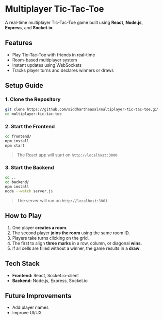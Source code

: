 # **Multiplayer Tic-Tac-Toe**

A real-time multiplayer Tic-Tac-Toe game built using **React**, **Node.js**, **Express**, and **Socket.io**.

## **Features**
- Play Tic-Tac-Toe with friends in real-time  
- Room-based multiplayer system  
- Instant updates using WebSockets  
- Tracks player turns and declares winners or draws  

## **Setup Guide**

### **1. Clone the Repository**
```bash
git clone https://github.com/siddharthaasal/multiplayer-tic-tac-toe.git
cd multiplayer-tic-tac-toe
```

### **2. Start the Frontend**
```bash
cd frontend/
npm install
npm start
```
> The React app will start on `http://localhost:3000`

### **3. Start the Backend**
```bash
cd ..
cd backend/
npm install
node --watch server.js
```
> The server will run on `http://localhost:3001`

## **How to Play**
1. One player **creates a room**.  
2. The second player **joins the room** using the same room ID.  
3. Players take turns clicking on the grid.  
4. The first to align **three marks** in a row, column, or diagonal **wins**.  
5. If all cells are filled without a winner, the game results in a **draw**.

## **Tech Stack**
- **Frontend:** React, Socket.io-client  
- **Backend:** Node.js, Express, Socket.io  

## **Future Improvements**
- Add player names  
- Improve UI/UX   


